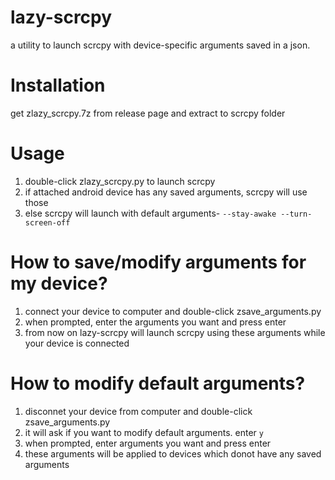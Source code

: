 # lazy-scrcpy
a utility to launch scrcpy with device-specific arguments saved in a json. 

# Installation
get zlazy_scrcpy.7z from release page and extract to scrcpy folder

# Usage
1. double-click zlazy_scrcpy.py to launch scrcpy
2. if attached android device has any saved arguments, scrcpy will use those
3. else scrcpy will launch with default arguments- `--stay-awake --turn-screen-off`

# How to save/modify arguments for my device?
1. connect your device to computer and double-click zsave_arguments.py
2. when prompted, enter the arguments you want and press enter
3. from now on lazy-scrcpy will launch scrcpy using these arguments while your device is connected

# How to modify default arguments?
1. disconnet your device from computer and double-click zsave_arguments.py
2. it will ask if you want to modify default arguments. enter `y`
3. when prompted, enter arguments you want and press enter
4. these arguments will be applied to devices which donot have any saved arguments
